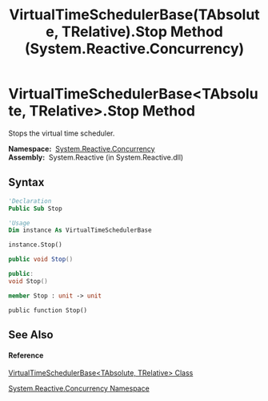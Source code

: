 ﻿---
title: VirtualTimeSchedulerBase(TAbsolute, TRelative).Stop Method  (System.Reactive.Concurrency)
TOCTitle: Stop Method
ms:assetid: M:System.Reactive.Concurrency.VirtualTimeSchedulerBase`2.Stop
ms:mtpsurl: https://msdn.microsoft.com/en-us/library/Hh228971(v=VS.103)
ms:contentKeyID: 36068389
ms.date: 06/28/2011
mtps_version: v=VS.103
f1_keywords:
- System.Reactive.Concurrency.VirtualTimeSchedulerBase`2.Stop
dev_langs:
- CSharp
- JScript
- VB
- FSharp
- c++
---

# VirtualTimeSchedulerBase\<TAbsolute, TRelative\>.Stop Method

Stops the virtual time scheduler.

**Namespace:**  [System.Reactive.Concurrency](hh229042\(v=vs.103\).md)  
**Assembly:**  System.Reactive (in System.Reactive.dll)

## Syntax

``` vb
'Declaration
Public Sub Stop
```

``` vb
'Usage
Dim instance As VirtualTimeSchedulerBase

instance.Stop()
```

``` csharp
public void Stop()
```

``` c++
public:
void Stop()
```

``` fsharp
member Stop : unit -> unit 
```

``` jscript
public function Stop()
```

## See Also

#### Reference

[VirtualTimeSchedulerBase\<TAbsolute, TRelative\> Class](hh229167\(v=vs.103\).md)

[System.Reactive.Concurrency Namespace](hh229042\(v=vs.103\).md)

